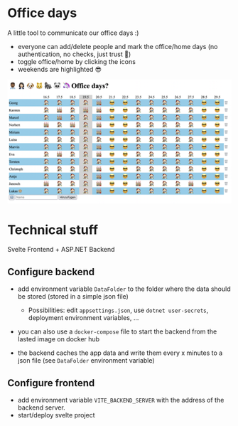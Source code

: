 # Office days

A little tool to communicate our office days :)
- everyone can add/delete people and mark the office/home days (no authentication, no checks, just trust 👮)
- toggle office/home by clicking the icons
- weekends are highlighted 😎

![Office days example](example.png)

# Technical stuff

Svelte Frontend + ASP.NET Backend

## Configure backend
- add environment variable `DataFolder` to the folder where the data should be stored (stored in a simple json file)
  - Possibilities: edit `appsettings.json`, use `dotnet user-secrets`, deployment environment variables, ...
- you can also use a `docker-compose` file to start the backend from the lasted image on docker hub

- the backend caches the app data and write them every x minutes to a json file (see `DataFolder` environment variable)

## Configure frontend
- add environment variable `VITE_BACKEND_SERVER` with the address of the backend server.
- start/deploy svelte project
